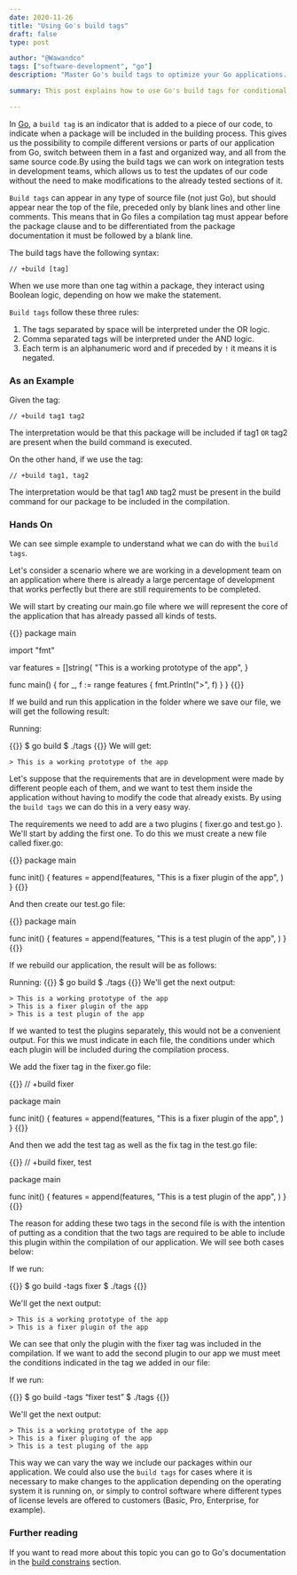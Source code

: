 ```yaml
---
date: 2020-11-26
title: "Using Go's build tags"
draft: false
type: post

author: "@Wawandco"
tags: ["software-development", "go"]
description: "Master Go's build tags to optimize your Go applications. Learn how to use build constraints effectively for platform-specific code, testing, and development configurations."

summary: This post explains how to use Go's build tags for conditional compilation in applications. It covers syntax, Boolean logic for tags, and practical examples for plugins and OS-specific code. Learn to optimize Go builds for different environments and features.

---
```

In [Go](https://golang.org/), a `build tag` is an indicator that is added to a piece of our code, to indicate when a package will be included in the building process.  This gives us the possibility to compile different versions or parts of our application from Go, switch between them in a fast and organized way, and all from the same source code.By using the build tags we can work on integration tests in development teams, which allows us to test the updates of our code without the need to make modifications to the already tested sections of it.

`Build tags` can appear in any type of source file (not just Go), but should appear near the top of the file, preceded only by blank lines and other line comments. This means that in Go files a compilation tag must appear before the package clause and to be differentiated from the package documentation it must be followed by a blank line.

The build tags have the following syntax:

```
// +build [tag]
```

When we use more than one tag within a package, they interact using Boolean logic, depending on how we make the statement.

`Build tags` follow these three rules:

1. The tags separated by space will be interpreted under the OR logic.
2. Comma separated tags will be interpreted under the AND logic.
3. Each term is an alphanumeric word and if preceded by `!` it means it is negated.

### As an Example

Given the tag:

```
// +build tag1 tag2
```

The interpretation would be that this package will be included if  tag1 `OR`  tag2 are present when the build command is executed.

On the other hand, if we use the tag:

```
// +build tag1, tag2
```

The interpretation would be that tag1 `AND` tag2 must be present in the build command for our package to be included in the compilation.

### Hands On

We can see simple example to understand what we can do with the `build tags`.

Let's consider a scenario where we are working in a development team on an application where there is already a large percentage of development that works perfectly but there are still requirements to be completed.

We will start by creating our main.go file where we will represent the core of the application that has already passed all kinds of tests.

{{<copyable-code language="go">}}
package main

import "fmt"

var features = []string{
    "This is a working prototype of the app",
}

func main() {
    for _, f := range features {
        fmt.Println(">", f)
    }
}
{{</copyable-code>}}

If we build and run this application in the folder where we save our file, we will get the following result:

Running:

{{<copyable-code language="">}}
$ go build
$ ./tags
{{</copyable-code>}}
We will get:

```
> This is a working prototype of the app
```

Let's suppose that the requirements that are in development were made by different people each of them, and we want to test them inside the application without having to modify the code that already exists. By using the `build tags` we can do this in a very easy way.

The requirements we need to add are a two plugins ( fixer.go and test.go ). We'll start by adding the first one. To do this we must create a new file called fixer.go:

{{<copyable-code language="go">}}
package main

func init() {
    features = append(features,
        "This is a fixer plugin of the app",
    )
}
{{</copyable-code>}}

And then create our test.go file:

{{<copyable-code language="go">}}
package main

func init() {
    features = append(features,
        "This is a test plugin of the app",
    )
}
{{</copyable-code>}}

If we rebuild our application, the result will be as follows:

Running:
{{<copyable-code language="">}}
$ go build
$ ./tags
{{</copyable-code>}}
We'll get the next output:

```
> This is a working prototype of the app
> This is a fixer plugin of the app
> This is a test plugin of the app
```

If we wanted to test the plugins separately, this would not be a convenient output. For this we must indicate in each file, the conditions under which each plugin will be included during the compilation process.

We add the fixer tag in the fixer.go file:

{{<copyable-code language="go">}}
// +build fixer

package main

func init() {
    features = append(features,
        "This is a fixer plugin of the app",
    )
}
{{</copyable-code>}}

And then we add the test tag as well as the fix tag in the test.go file:

{{<copyable-code language="go">}}
// +build fixer, test

package main

func init() {
    features = append(features,
        "This is a test plugin of the app",
    )
}
{{</copyable-code>}}

The reason for adding these two tags in the second file is with the intention of putting as a condition that the two tags are required to be able to include this plugin within the compilation of our application.  We will see both cases below:

If we run:

{{<copyable-code language="">}}
$ go build -tags fixer
$ ./tags
{{</copyable-code>}}

We'll get the next output:

```
> This is a working prototype of the app
> This is a fixer plugin of the app
```

We can see that only the plugin with the fixer tag was included in the compilation. If we want to add the second plugin to our app we must meet the conditions indicated in the tag we added in our file:

If we run:

{{<copyable-code language="">}}
$ go build -tags “fixer test”
$ ./tags
{{</copyable-code>}}

We'll get the next output:

```
> This is a working prototype of the app
> This is a fixer pluging of the app
> This is a test pluging of the app
```

This way we can vary the way we include our packages within our application. We could also use the `build tags` for cases where it is necessary to make changes to the application depending on the operating system it is running on, or simply to control software where different types of license levels are offered to customers (Basic, Pro, Enterprise, for example).

### Further reading

If you want to read more about this topic you can go to Go's documentation in the [build constrains](https://golang.org/cmd/go/#hdr-Build_constraints) section.
